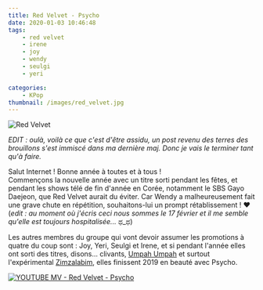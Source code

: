 ```yaml
---
title: Red Velvet - Psycho
date: 2020-01-03 10:46:48
tags:
    - red velvet
    - irene
    - joy
    - wendy
    - seulgi
    - yeri

categories:
    - KPop
thumbnail: /images/red_velvet.jpg
---
```


![Red Velvet](/images/red_velvet.jpg)

*EDIT : oulà, voilà ce que c'est d'être assidu, un post revenu des terres des brouillons s'est immiscé dans ma dernière maj. Donc je vais le terminer tant qu'à faire.*

Salut Internet ! Bonne année à toutes et à tous !  
Commençons la nouvelle année avec un titre sorti pendant les fêtes, et pendant les shows télé de fin d'année en Corée, notamment le SBS Gayo Daejeon, que Red Velvet aurait du éviter. Car Wendy a malheureusement fait une grave chute en répétition, souhaitons-lui un prompt rétablissement ! ❤  
(*edit : au moment où j'écris ceci nous sommes le 17 février et il me semble qu'elle est toujours hospitalisée...* ಥ_ಥ)

Les autres membres du groupe qui vont devoir assumer les promotions à quatre du coup sont : Joy, Yeri, Seulgi et Irene, et si pendant l'année elles ont sorti des titres, disons... clivants, [Umpah Umpah](https://www.youtube.com/watch?v=vHS9E6JFja8) et surtout l'expérimental [Zimzalabim](https://www.youtube.com/watch?v=YBnGBb1wg98), elles finissent 2019 en beauté avec Psycho.

[![YOUTUBE MV - Red Velvet - Psycho](https://img.youtube.com/vi/uR8Mrt1IpXg/0.jpg)](https://www.youtube.com/watch?v=uR8Mrt1IpXg)
